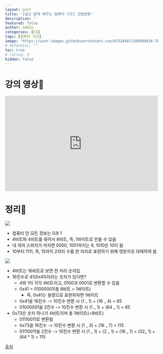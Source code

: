 ```yaml
---
layout: post
title: '[넓고 얕게 배우는 컴퓨터 구조] 진법변환'
description: ''
featured: false
author: admin
categories: [CS]
tags: [컴퓨터 구조]
image: 'https://user-images.githubusercontent.com/67324487/209508016-7b096925-0d66-4f6b-917f-6290a089726a.png'
# beforetoc: ""
toc: true
# rating: 3
hidden: false
---
```


# 강의 영상📼

<p><iframe style="width:100%;" height="315" src="https://www.youtube.com/embed/9Zpks6mkfw0?rel=0&amp;showinfo=0" frameborder="0" allowfullscreen></iframe></p>

# 정리📝

![](https://velog.velcdn.com/images/carmine/post/f73de290-e8c8-4718-9c10-d096b8924de3/image.png)

- 컴퓨터 안 모든 정보는 0과 1
- 4비트와 4비트를 묶어서 8비트, 즉, 1바이트로 만들 수 있음
- 네 개의 스위치가 꺼지면 0000, 1001까지는 9, 1010은 10이 됨
- 10부터 1111, 즉, 15까지 2자리 수를 한 자리로 표현하기 위해 영문자로 대체하여 씀

![](https://velog.velcdn.com/images/carmine/post/ecf352d5-2142-44f0-8a2b-c9e4585ccfdd/image.png)

- 4비트는 16비트로 보면 한 자리 숫자임
- 16진수로 41(0x41)이라는 숫자가 있다면?
  - 4와 1이 각각 4비트이고, 0100과 0001로 변환할 수 있음
  - 0x41 = 01000001(총 8비트 = 1바이트)
    - 즉, 0x41는 용량으로 표현하자면 1바이트
  - 0x41을 16진수 -> 10진수 변환 시 (1 _ 1) + (16 _ 4) = 65
  - 01000001을 2진수 -> 10진수 변환 시 (1 _ 1) + (64 _ 1) = 65
- 0x73은 숫자 하나가 4비트이며 총 1바이트(=8비트)
  - 01110011로 변환됨
  - 0x73을 16진수 -> 10진수 변환 시 (1 _ 3) + (16 _ 7) = 115
  - 01110011을 2진수 -> 10진수 변환 시 (1 _ 1) + (2 _ 1) + (16 _ 1) + (32_ 1) + (64 \* 1) = 115

[출처](https://www.youtube.com/watch?v=9Zpks6mkfw0)
